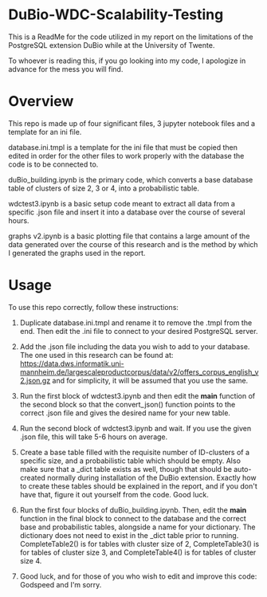 # DuBio-WDC-Scalability-Testing

This is a ReadMe for the code utilized in my report on the limitations of the PostgreSQL extension DuBio while at the University of Twente.

To whoever is reading this, if you go looking into my code, I apologize in advance for the mess you will find.

# Overview

This repo is made up of four significant files, 3 jupyter notebook files and a template for an ini file.

database.ini.tmpl is a template for the ini file that must be copied then edited in order for the other files to work properly with the database the code is to be connected to.

duBio_building.ipynb is the primary code, which converts a base database table of clusters of size 2, 3 or 4, into a probabilistic table.

wdctest3.ipynb is a basic setup code meant to extract all data from a specific .json file and insert it into a database over the course of several hours.

graphs v2.ipynb is a basic plotting file that contains a large amount of the data generated over the course of this research and is the method by which I generated the graphs used in the report.

# Usage

To use this repo correctly, follow these instructions:

1) Duplicate database.ini.tmpl and rename it to remove the .tmpl from the end. Then edit the .ini file to connect to your desired PostgreSQL server.

2) Add the .json file including the data you wish to add to your database. The one used in this research can be found at: https://data.dws.informatik.uni-mannheim.de/largescaleproductcorpus/data/v2/offers_corpus_english_v2.json.gz and for simplicity, it will be assumed that you use the same.

3) Run the first block of wdctest3.ipynb and then edit the __main__ function of the second block so that the convert_json() function points to the correct .json file and gives the desired name for your new table.

4) Run the second block of wdctest3.ipynb and wait. If you use the given .json file, this will take 5-6 hours on average.

5) Create a base table filled with the requisite number of ID-clusters of a specific size, and a probabilistic table which should be empty. Also make sure that a _dict table exists as well, though that should be auto-created normally during installation of the DuBio extension. Exactly how to create these tables should be explained in the report, and if you don't have that, figure it out yourself from the code. Good luck.

6) Run the first four blocks of duBio_building.ipynb. Then, edit the __main__ function in the final block to connect to the database and the correct base and probabilistic tables, alongside a name for your dictionary. The dictionary does not need to exist in the _dict table prior to running. CompleteTable2() is for tables with cluster size of 2, CompleteTable3() is for tables of cluster size 3, and CompleteTable4() is for tables of cluster size 4.

7) Good luck, and for those of you who wish to edit and improve this code: Godspeed and I'm sorry.
